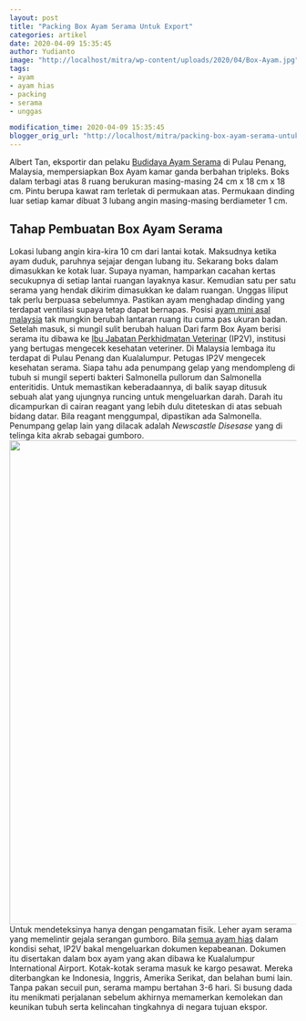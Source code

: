 ```yaml
---
layout: post
title: "Packing Box Ayam Serama Untuk Export"
categories: artikel
date: 2020-04-09 15:35:45
author: Yudianto
image: "http://localhost/mitra/wp-content/uploads/2020/04/Box-Ayam.jpg"
tags:
- ayam
- ayam hias
- packing
- serama
- unggas

modification_time: 2020-04-09 15:35:45
blogger_orig_url: "http://localhost/mitra/packing-box-ayam-serama-untuk-export.html"
---
```


Albert Tan, eksportir dan pelaku <a href="http://127.0.0.1/mitra/prospek-bisnis-menjanjikan-budidaya.html">Budidaya Ayam Serama</a> di Pulau Penang, Malaysia, mempersiapkan Box Ayam kamar ganda berbahan tripleks. Boks dalam terbagi atas 8 ruang berukuran masing-masing 24 cm x 18 cm x 18 cm. Pintu berupa kawat ram terletak di permukaan atas. Permukaan dinding luar setiap kamar dibuat 3 lubang angin masing-masing berdiameter 1 cm.
<h2>Tahap Pembuatan Box Ayam Serama</h2>
Lokasi lubang angin kira-kira 10 cm dari lantai kotak. Maksudnya ketika ayam duduk, paruhnya sejajar dengan lubang itu. Sekarang boks dalam dimasukkan ke kotak luar.
Supaya nyaman, hamparkan cacahan kertas secukupnya di setiap lantai ruangan layaknya kasur. Kemudian satu per satu serama yang hendak dikirim dimasukkan ke dalam ruangan. Unggas liliput tak perlu berpuasa sebelumnya. Pastikan ayam menghadap dinding yang terdapat ventilasi supaya tetap dapat bernapas. Posisi <a href="http://127.0.0.1/mitra/sejarah-penamaan-ayam-hias-serama-asal.html">ayam mini asal malaysia</a> tak mungkin berubah lantaran ruang itu cuma pas ukuran badan. Setelah masuk, si mungil sulit berubah haluan
Dari farm Box Ayam berisi serama itu dibawa ke <a href="https://www.dvs.gov.my/">Ibu Jabatan Perkhidmatan Veterinar</a> (IP2V), institusi yang bertugas mengecek kesehatan veteriner. Di Malaysia lembaga itu terdapat di Pulau Penang dan Kualalumpur.
Petugas IP2V mengecek kesehatan serama. Siapa tahu ada penumpang gelap yang mendompleng di tubuh si mungil seperti bakteri Salmonella pullorum dan Salmonella enteritidis. Untuk memastikan keberadaannya, di balik sayap ditusuk sebuah alat yang ujungnya runcing untuk mengeluarkan darah. Darah itu dicampurkan di cairan reagant yang lebih dulu diteteskan di atas sebuah bidang datar. Bila reagant menggumpal, dipastikan ada Salmonella. Penumpang gelap lain yang dilacak adalah <em>Newscastle Disesase</em> yang di telinga kita akrab sebagai gumboro.
<a href="http://127.0.0.1/mitra/wp-content/uploads/2020/04/Packing-Box-Ayam-serama.jpg"><img class="aligncenter wp-image-20542 size-full" src="http://127.0.0.1/mitra/wp-content/uploads/2020/04/Packing-Box-Ayam-serama.jpg" alt="" width="1511" height="850" /></a>
Untuk mendeteksinya hanya dengan pengamatan fisik. Leher ayam serama yang memelintir gejala serangan gumboro. Bila <a href="http://127.0.0.1/mitra/topik/ayam-hias">semua ayam hias</a> dalam kondisi sehat, IP2V bakal mengeluarkan dokumen kepabeanan. Dokumen itu disertakan dalam box ayam yang akan dibawa ke Kualalumpur International Airport. Kotak-kotak serama masuk ke kargo pesawat. Mereka diterbangkan ke Indonesia, Inggris, Amerika Serikat, dan belahan bumi lain. Tanpa pakan secuil pun, serama mampu bertahan 3-6 hari. Si busung dada itu menikmati perjalanan sebelum akhirnya memamerkan kemolekan dan keunikan tubuh serta kelincahan tingkahnya di negara tujuan ekspor.
&nbsp;

